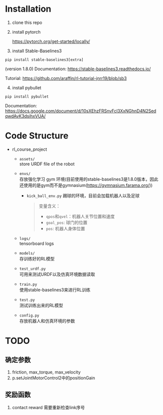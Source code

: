 # Installation
1. clone this repo
2. install pytorch

    https://pytorch.org/get-started/locally/

3. install Stable-Baselines3
```
pip install stable-baselines3[extra]
```
(version 1.8.0)
Documentation: https://stable-baselines3.readthedocs.io/

Tutorial: https://github.com/araffin/rl-tutorial-jnrr19/blob/sb3

4. install pybullet
```
pip install pybullet
```
Documentation: https://docs.google.com/document/d/10sXEhzFRSnvFcl3XxNGhnD4N2SedqwdAvK3dsihxVUA/

# Code Structure
- rl_course_project
    - `assets/` \
        store URDF file of the robot
    - `envs/` \
        存放强化学习 gym 环境(目前使用的stable-baselines3是1.8.0版本，因此还使用的是gym而不是gymnasium(https://gymnasium.farama.org/))
        - `kick_ball_env.py`
        踢球的环境，目前会加载机器人以及足球
            > 变量含义：
            > - `qpos`和`qvel`：机器人关节位置和速度
            > - `goal_pos`: 球门的位置
            > - `pos`: 机器人身体位置

    - `logs/` \
        tensorboard logs
    - `models/`\
        存训练好的RL模型
    - `test_urdf.py`\
        可用来测试URDF以及仿真环境数据读取
    - `train.py`\
        使用stable-baselines3来进行RL训练
    - `test.py`\
        测试训练出来的RL模型
    - `config.py`\
        存放机器人和仿真环境的参数

# TODO
## 确定参数
1. friction, max_torque, max_velocity
2. p.setJointMotorControl2中的positionGain
## 奖励函数
1. contact reward 需要重新检查link序号
